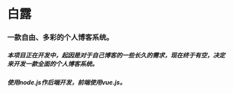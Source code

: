# 白露

### 一款自由、多彩的个人博客系统。



##### 本项目正在开发中，起因是对于自己博客的一些长久的需求，现在终于有空，决定来开发一款全面的个人博客系统。

##### 使用node.js作后端开发，前端使用vue.js。